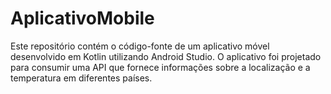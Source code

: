 # AplicativoMobile
Este repositório contém o código-fonte de um aplicativo móvel desenvolvido em Kotlin utilizando Android Studio. O aplicativo foi projetado para consumir uma API que fornece informações sobre a localização e a temperatura em diferentes países.

